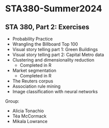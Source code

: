 # STA380-Summer2024
 
## STA 380, Part 2: Exercises

- Probability Practice
- Wrangling the Billboard Top 100
- Visual story telling part 1: Green Buildings
- Visual story telling part 2: Capital Metro data
- Clustering and dimensionality reduction
   - Completed in R
- Market segmentation
   - Completed in R
- The Reuters corpus
- Association rule mining
- Image classification with neural networks


Group: 
- Alicia Tonachio
- Téa McCormack
- Mikala Lowrance
